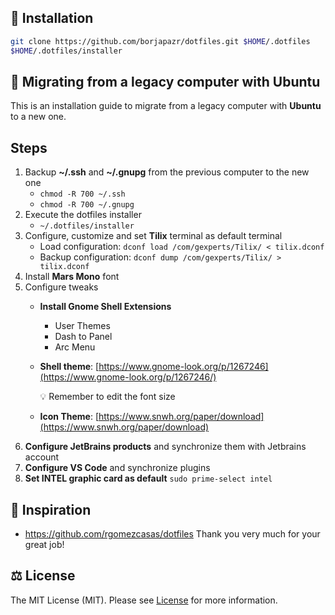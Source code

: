 ## 🚀 Installation

```bash
git clone https://github.com/borjapazr/dotfiles.git $HOME/.dotfiles
$HOME/.dotfiles/installer
```
## 🔮 Migrating from a legacy computer with Ubuntu

This is an installation guide to migrate from a legacy computer with **Ubuntu** to a new one.

## Steps

1. Backup **~/.ssh** and **~/.gnupg** from the previous computer to the new one
    - `chmod -R 700 ~/.ssh`
    - `chmod -R 700 ~/.gnupg`
2. Execute the dotfiles installer
    - `~/.dotfiles/installer`
3. Configure, customize and set **Tilix** terminal as default terminal
    - Load configuration: `dconf load /com/gexperts/Tilix/ < tilix.dconf`
    - Backup configuration: `dconf dump /com/gexperts/Tilix/ > tilix.dconf`
4. Install **Mars Mono** font
5. Configure tweaks
    - **Install Gnome Shell Extensions**
        - User Themes
        - Dash to Panel
        - Arc Menu
    - **Shell theme**: [https://www.gnome-look.org/p/1267246](https://www.gnome-look.org/p/1267246/)

      💡 Remember to edit the font size

    - **Icon Theme**: [https://www.snwh.org/paper/download](https://www.snwh.org/paper/download)
6. **Configure JetBrains products** and synchronize them with Jetbrains account
7. **Configure VS Code** and synchronize plugins
8. **Set INTEL graphic card as default** `sudo prime-select intel`

## 🤩 Inspiration

* <https://github.com/rgomezcasas/dotfiles> Thank you very much for your great job!

## ⚖️ License

The MIT License (MIT). Please see [License](LICENSE) for more information.
